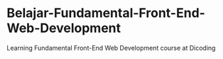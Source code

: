 # Belajar-Fundamental-Front-End-Web-Development
Learning Fundamental Front-End Web Development course at Dicoding

